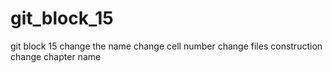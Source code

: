 # git_block_15
git block 15
change the name
change cell number
change files construction
change chapter name
